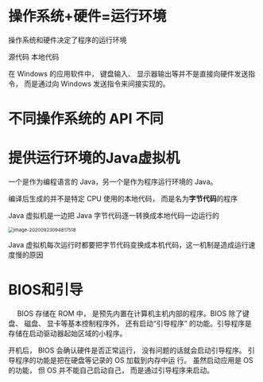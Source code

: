 # 操作系统+硬件=运行环境

操作系统和硬件决定了程序的运行环境  

源代码  本地代码



在 Windows 的应用软件中， 键盘输入、 显示器输出等并不是直接向硬件发送指令， 而是通过向 Windows 发送指令来间接实现的。  

# 不同操作系统的 API 不同  

# 提供运行环境的Java虚拟机

一个是作为编程语言的 Java，另一个是作为程序运行环境的 Java。

编译后生成的并不是特定 CPU 使用的本地代码， 而是名为**字节代码**的程序     

Java 虚拟机是一边把 Java 字节代码逐一转换成本地代码一边运行的  

<img src="C:\Users\mhp\AppData\Roaming\Typora\typora-user-images\image-20200923094817518.png" alt="image-20200923094817518" style="zoom:67%;" />

Java 虚拟机每次运行时都要把字节代码变换成本机代码，这一机制是造成运行速度慢的原因  

# BIOS和引导

  BIOS 存储在 ROM 中， 是预先内置在计算机主机内部的程序。BIOS 除了键盘、 磁盘、 显卡等基本控制程序外， 还有启动“引导程序”
的功能。引导程序是存储在启动驱动器起始区域的小程序。

开机后， BIOS 会确认硬件是否正常运行， 没有问题的话就会启动引导程序。 引导程序的功能是把在硬盘等记录的 OS 加载到内存中运
行。 虽然启动应用是 OS 的功能， 但 OS 并不能自己启动自己， 而是通过引导程序来启动。  